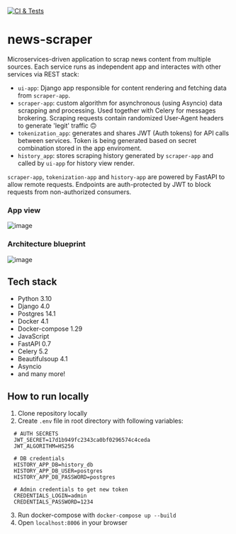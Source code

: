 [![CI & Tests](https://github.com/dyeroshenko/news-scraper/actions/workflows/main.yml/badge.svg?branch=main)](https://github.com/dyeroshenko/news-scraper/actions/workflows/main.yml)

# news-scraper
Microservices-driven application to scrap news content from multiple sources. Each service runs as independent app and interactes with other services via REST stack:

* ```ui-app```: Django app responsible for content rendering and fetching data from ```scraper-app```.
* ```scraper-app```: custom algorithm for asynchronous (using Asyncio) data scrapping and processing. Used together with Celery for messages brokering. Scraping requests contain randomized User-Agent headers to generate 'legit' traffic 🙃
* ```tokenization_app```: generates and shares JWT (Auth tokens) for API calls between services. Token is being generated based on secret combination stored in the app enviroment.
* ```history_app```: stores scraping history generated by ```scraper-app``` and called by ```ui-app``` for history view render.

```scraper-app```, ```tokenization-app``` and ```history-app``` are powered by FastAPI to allow remote requests. Endpoints are auth-protected by JWT to block requests from non-authorized consumers.

### App view
![image](https://github.com/dyeroshenko/news-scraper/blob/main/repo_assets/Untitled_%20Apr%2011%2C%202022%209_11%20PM.gif)

### Architecture blueprint
![image](https://github.com/dyeroshenko/news-scraper/blob/main/repo_assets/services_design.png)

## Tech stack
* Python 3.10
* Django 4.0
* Postgres 14.1
* Docker 4.1
* Docker-compose 1.29
* JavaScript
* FastAPI 0.7
* Celery 5.2
* Beautifulsoup 4.1
* Asyncio
* and many more!

## How to run locally
1. Clone repository locally
2. Create ```.env``` file in root directory with following variables:
  ```
    # AUTH SECRETS
    JWT_SECRET=17d1b949fc2343ca0bf0296574c4ceda
    JWT_ALGORITHM=HS256

    # DB credentials
    HISTORY_APP_DB=history_db
    HISTORY_APP_DB_USER=postgres
    HISTORY_APP_DB_PASSWORD=postgres

    # Admin credentials to get new token
    CREDENTIALS_LOGIN=admin
    CREDENTIALS_PASSWORD=1234
  ```
3. Run docker-compose with ```docker-compose up --build```
4. Open ```localhost:8006``` in your browser
